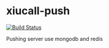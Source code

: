 # xiucall-push
[![Build Status](https://travis-ci.org/tuhuayuan/xiucall-push.svg?branch=master)](https://travis-ci.org/tuhuayuan/xiucall-push)

Pushing server use mongodb and redis 

